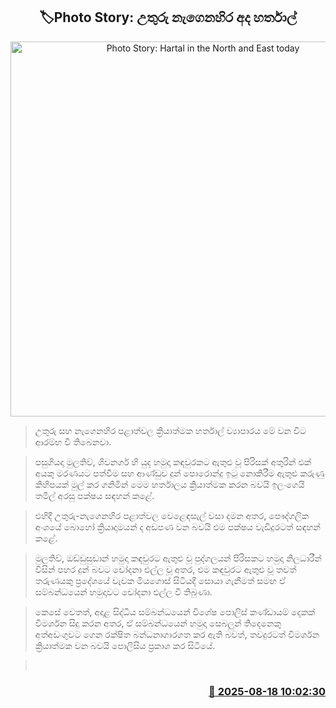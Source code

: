 <p align='center'><b><h2 align='center' title='Photo Story: Hartal in the North and East today'>🏷Photo Story: උතුරු නැගෙනහිර අද හර්තාල්</h2></b></p>
<p align='center'><img src='https://helakuru.sgp1.cdn.digitaloceanspaces.com/esana/images/lib/harthal-nn-archived.jpg' width='600' alt='Photo Story: Hartal in the North and East today'></p>

> උතුරු සහ නැගෙනහිර පළාත්වල ක්‍රියාත්මක හර්තාල් ව්‍යාපාරය මේ වන විට ආරම්භ වී තිබෙනවා.

> පසුගියදා මුලතිව්, ශිවනගර් හි යුද හමුදා කඳවුරකට ඇතුළු වූ පිරිසක් අතුරින් එක් අයකු මරණයට පත්වීම සහ ආණ්ඩුව දුන් පොරොන්දු ඉටු නොකිරීම ඇතුළු කරුණු කිහිපයක් මුල් කර ගනිමින් මෙම හර්තාලය ක්‍රියාත්මක කරන බවයි ඉලංගෙයි තමිල් අරසු පක්ෂය සඳහන් කළේ.

> එහිදී උතුරු-නැගෙනහිර පළාත්වල වෙළෙඳසැල් වසා දමන අතර, පෞද්ගලික අංශයේ බොහෝ ක්‍රියාදාමයන් ද අඩපණ වන බවයි එම පක්ෂය වැඩිදුරටත් සඳහන් කළේ.

> මුලතිව්, ඔඩ්ඩුසුඩාන් හමුදා කඳවුරට ඇතුළු වූ පුද්ගලයන් පිරිසකට හමුදා නිලධාරීන් විසින් පහර දුන් බවට චෝදනා එල්ල වූ අතර, එම කඳවුරට ඇතුළු වූ තවත් තරුණයකු ප්‍රදේශයේ වැවක මියගොස් සිටියදී සොයා ගැනීමත් සමඟ ඒ සම්බන්ධයෙන් හමුදාවට චෝදනා එල්ල වී තිබුණා.

> කෙසේ වෙතත්, අදාළ සිද්ධිය සම්බන්ධයෙන් විශේෂ පොලිස් කණ්ඩායම් දෙකක් විමර්ශන සිදු කරන අතර, ඒ සම්බන්ධයෙන් හමුදා සෙබලුන් තිදෙනෙකු අත්අඩංගුවට ගෙන රක්ෂිත බන්ධනාගාරගත කර ඇති බවත්, තවදුරටත් විමර්ශන ක්‍රියාත්මක වන බවයි පොලිසිය ප්‍රකාශ කර සිටියේ.

>  



<h3 align='right'><a href='https://www.helakuru.lk/esana/p/112766/'>📅 2025-08-18 10:02:30</a></h3>

